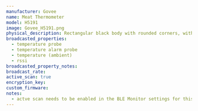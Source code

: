```yaml
---
manufacturer: Govee
name: Meat Thermometer
model: H5191
image: Govee_H5191.png
physical_description: Rectangular black body with rounded corners, with one probe.
broadcasted_properties:
  - temperature probe
  - temperature alarm probe
  - temperature (ambient)
  - rssi
broadcasted_property_notes:
broadcast_rate:
active_scan: true
encryption_key:
custom_firmware:
notes:
  - actve scan needs to be enabled in the BLE Monitor settings for this sensor to work.
---
```

